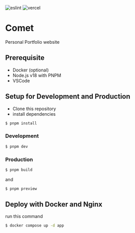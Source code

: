 ![eslint](https://github.com/Mirailisc/Mirai/actions/workflows/eslint.yml/badge.svg)
![vercel](https://vercelbadge.vercel.app/api/mirailisc/project-comet)

# Comet
Personal Portfolio website

## Prerequisite
- Docker (optional)
- Node.js v18 with PNPM
- VSCode

## Setup for Development and Production
- Clone this repository
- install dependencies

```bash
$ pnpm install
```
  
### Development
```bash
$ pnpm dev
```

### Production
```bash
$ pnpm build
```
and
```bash
$ pnpm preview
```

## Deploy with Docker and Nginx
run this command
```bash
$ docker compose up -d app
```
